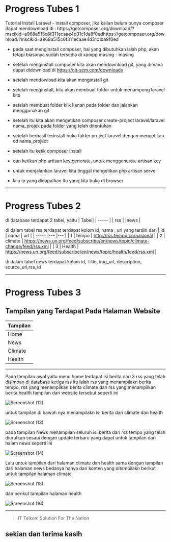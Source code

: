 

   <h1>Progress Tubes 1</h1>
Tutorial Install Laravel 
  - install composer, jika kalian belum punya composer dapat mendownload di : https://getcomposer.org/download/?msclkid=a968a515c6f311ecaae4d31c1da8f0edhttps://getcomposer.org/download/?msclkid=a968a515c6f311ecaae4d31c1da8f0ed
  
  - pada saat menginstall composer, hal yang dibutuhkan ialah php, akan tetapi biasanya sudah tersedia di xampp masing - masing
  
  - setelah menginstall composer kita akan mendownload git, yang dimana dapat didownload di https://git-scm.com/downloads
  
  - setelah mendowload kita akan menginstall git
  
  - setelah menginstall, kita akan membuat folder untuk menampung laravel kita
  
  - setelah membuat folder klik kanan pada folder dan jalankan menggunakan git
  
  - setelah itu kita akan mengetikan composer create-project laravel/laravel nama_projek pada folder yang telah ditentukan
  
  - setelah berhasil terinstall buka folder project laravel dengan mengetikan cd nama_project
  
  - setelah itu ketik composer install
  
  - dan ketikan php artisan key:generate, untuk menggenerate artisan key
  
  - untuk menjalankan laravel kita tinggal mengetikan php artisan serve
  
  - lalu ip yang didapatkan itu yang kita buka di browser 
  
  ---
 <h1>Progress Tubes 2</h1>

di database terdapat 2 tabel, yaitu 
| Tabel|
| ----- | 
| rss |
|news  | 

di dalam tabel rss terdapat terdapat kolom id, nama , url  yang terdiri dari 
| id | nama | url |
| ----- |--- |--- | 
| 1 | tempo | http://rss.tempo.co/nasional |
| 2 | climate | https://news.un.org/feed/subscribe/en/news/topic/climate-change/feed/rss.xml |
| 3 | Health | https://news.un.org/feed/subscribe/en/news/topic/health/feed/rss.xml |

di dalam tabel news terdapat kolom id, Title, img_url, description, source_url,rss_id


   ---

   <h1>Progress Tubes 3</h1>

   <h2>Tampilan yang Terdapat Pada Halaman Website</h2>

| Tampilan|
| ----- | 
| Home  |
| News  | 
| Climate  | 
| Health  | 
---

Pada tampilan awal yaitu menu home terdapat isi berita dari 3 rss yang telah disimpan di database ketiga rss itu ialah rss yang menampilakn berita tempo, rss yang menampilkan berita climate dan rss yang menampilkan berita health tampilan dari website tersebut seperti ini 

![Screenshot (12)](https://user-images.githubusercontent.com/71678175/178018034-e0ddf222-d72e-4cb5-95d9-fe490273723e.png)

untuk tampilan di bawah nya menampilakn isi berita dari climate dan health

![Screenshot (13)](https://user-images.githubusercontent.com/71678175/178018328-444f6f15-507d-4513-ac3b-fe8f7d9facfe.png)

pada tampilan News menampilan seluruh isi berita dari rss tempo yang telah diurutkan sesaui dengan update terbaru yang dapat untuk tampilan dari halam news seperti ini

![Screenshot (14)](https://user-images.githubusercontent.com/71678175/178018563-2614a2d2-1faf-48fa-af35-8ae150b7e358.png)

Lalu untuk tampilan dari halaman climate dan health sama dengan tampilan dari halaman news bedanya hanya dari konten yang ditampilakn berikut untuk tampilan halaman climate 

![Screenshot (15)](https://user-images.githubusercontent.com/71678175/178018578-d7339420-b4c7-47d8-addc-21d840b4bda8.png)

dan berikut tampilan halaman health 

![Screenshot (16)](https://user-images.githubusercontent.com/71678175/178018583-32b71d9e-81d5-4c08-8230-dd713d710eaf.png)

---
> IT Telkom Solution For The Nation
       
 <h2>sekian dan terima kasih</h2>
       


